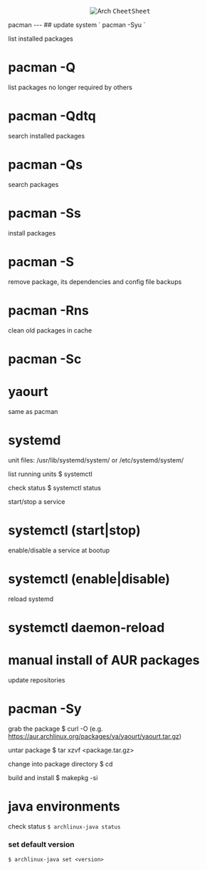 <p align="center">
<p align="center">
<img src="https://img.shields.io/badge/-Archlinux-white?style=for-the-badge&logo=archlinux" alt="Arch" /> <samp> CheetSheet </samp> 
</p>
pacman
---
## update system
` pacman -Syu `

list installed packages
# pacman -Q

list packages no longer required by others
# pacman -Qdtq

search installed packages
# pacman -Qs <name>

search packages
# pacman -Ss <name>

install packages
# pacman -S <name>

remove package, its dependencies and config file backups
# pacman -Rns <name>

clean old packages in cache
# pacman -Sc

yaourt
======

same as pacman

systemd
=======

unit files: /usr/lib/systemd/system/ or /etc/systemd/system/

list running units
$ systemctl

check status
$ systemctl status <unit>

start/stop a service
# systemctl (start|stop) <unit>

enable/disable a service at bootup
# systemctl (enable|disable) <unit>

reload systemd
# systemctl daemon-reload

manual install of AUR packages
==============================

update repositories
# pacman -Sy

grab the package
$ curl -O <url> (e.g. https://aur.archlinux.org/packages/ya/yaourt/yaourt.tar.gz)

untar package
$ tar xzvf <package.tar.gz>

change into package directory
$ cd <package>

build and install
$ makepkg -si

java environments
=================

check status
`$ archlinux-java status`

### set default version
`$ archlinux-java set <version>`
</p>
